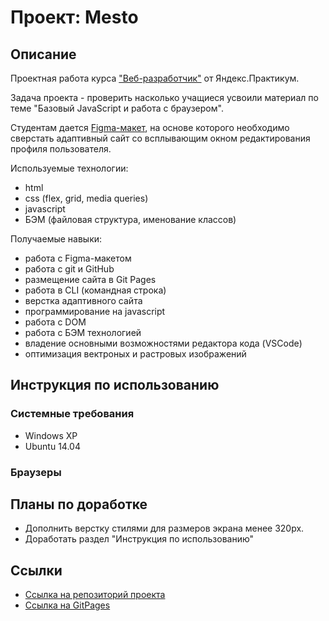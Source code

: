 # **Проект: Mesto**

## **Описание**

Проектная работа курса ["Веб-разработчик"](https://practicum.yandex.ru/web/) от Яндекс.Практикум.

Задача проекта - проверить насколько учащиеся усвоили материал по теме "Базовый JavaScript и работа с браузером".

Студентам дается [Figma-макет](https://www.figma.com/file/2cn9N9jSkmxD84oJik7xL7/JavaScript.-Sprint-4?node-id=0%3A1), на основе которого необходимо сверстать адаптивный сайт со всплывающим окном редактирования профиля пользователя.

Используемые технологии:
* html
* css (flex, grid, media queries)
* javascript
* БЭМ (файловая структура, именование классов)

Получаемые навыки:
* работа с Figma-макетом
* работа с git и GitHub
* размещение сайта в Git Pages
* работа в CLI (командная строка)
* верстка адаптивного сайта
* программирование на javascript
* работа с DOM
* работа с БЭМ технологией
* владение основными возможностями редактора кода (VSCode)
* оптимизация вектроных и растровых изображений

## **Инструкция по использованию**

### **Системные требования**
* Windows XP
* Ubuntu 14.04

### **Браузеры**

## **Планы по доработке**

* Дополнить верстку стилями для размеров экрана менее 320px.
* Доработать раздел "Инструкция по использованию"

## **Ссылки**

* [Ссылка на репозиторий проекта](https://github.com/dvsolodov/mesto)
* [Ссылка на GitPages](https://dvsolodov.github.io/russian-travel/)


